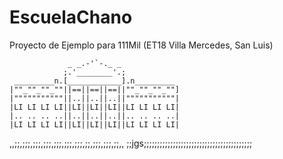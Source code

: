 # EscuelaChano
Proyecto de Ejemplo para 111Mil (ET18 Villa Mercedes, San Luis)


                 _ _.-'`-._ _
                ;.'________'.;
     _________n.[____________].n_________
    |""_""_""_""||==||==||==||""_""_""_""]
    |"""""""""""||..||..||..||"""""""""""|
    |LI LI LI LI||LI||LI||LI||LI LI LI LI|
    |.. .. .. ..||..||..||..||.. .. .. ..|
    |LI LI LI LI||LI||LI||LI||LI LI LI LI|
 ,,;;,;;;,;;;,;;;,;;;,;;;,;;;,;;,;;;,;;;,;;,,
;;jgs;;;;;;;;;;;;;;;;;;;;;;;;;;;;;;;;;;;;;;;;;
